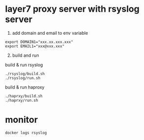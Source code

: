 # layer7 proxy server with rsyslog server

1. add domain and email to env variable

```
export DOMAIN1="xxx.xx.xxx.xxx"
export EMAIL1="xxx@xxx.xxx"
```

2. build and run

build & run rsyslog

```
./rsyslog/build.sh
./rsyslog/run.sh
```


build & run haproxy

```
./haprxy/build.sh
./haprxy/run.sh
```

# monitor 

```
docker logs rsyslog
```
